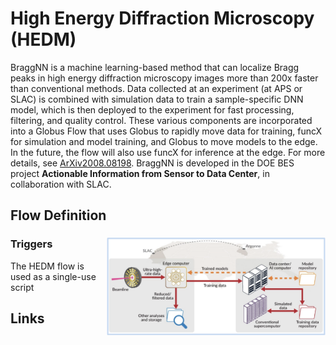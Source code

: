 
# High Energy Diffraction Microscopy (HEDM)


BraggNN is a machine learning-based method that can localize Bragg peaks in high energy diffraction microscopy images more than 200x faster than conventional methods.
Data collected at an experiment (at APS or SLAC) is combined with simulation data to train a sample-specific DNN model, which is then deployed to the experiment for fast processing, filtering, and quality control. These various components are incorporated into a Globus Flow that uses Globus to rapidly move data for training, funcX for simulation and model training, and Globus to move models to the edge. In the future, the flow will also use funcX for inference at the edge.
For more details, see [ArXiv2008.08198](https://arxiv.org/pdf/2008.08198.pdf). 
BraggNN is developed in the DOE BES project **Actionable Information from Sensor to Data Center**, in collaboration with SLAC.

## Flow Definition

### 

<img align="right" src="images/HEDM1.png" width="350">

### Triggers

The HEDM flow is used as a single-use script

## Links
